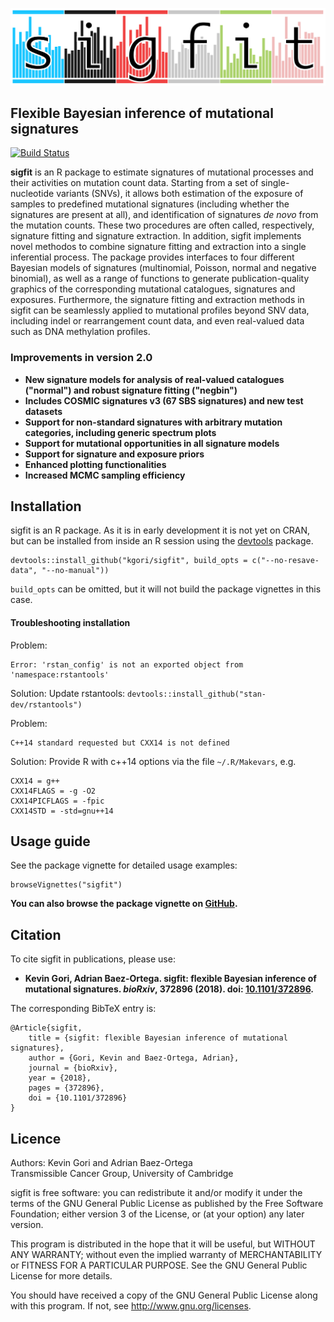 <p align="center"><img src="logo.png" alt="sigfit" width="700"/></p>

## Flexible Bayesian inference of mutational signatures

[![Build Status](https://travis-ci.org/kgori/sigfit.svg?branch=master)](https://travis-ci.org/kgori/sigfit)


__sigfit__ is an R package to estimate signatures of mutational processes and their activities on mutation count data. Starting from a set of single-nucleotide variants (SNVs), it allows both estimation of the exposure of samples to predefined mutational signatures (including whether the signatures are present at all), and identification of signatures _de novo_ from the mutation counts. These two procedures are often called, respectively, signature fitting and signature extraction. In addition, sigfit implements novel methodos to combine signature fitting and extraction into a single inferential process. The package provides interfaces to four different Bayesian models of signatures (multinomial, Poisson, normal and negative binomial), as well as a range of functions to generate publication-quality graphics of the corresponding mutational catalogues, signatures and exposures. Furthermore, the signature fitting and extraction methods in sigfit can be seamlessly applied to mutational profiles beyond SNV data, including indel or rearrangement count data, and even real-valued data such as DNA methylation profiles.

### Improvements in version 2.0

* __New signature models for analysis of real-valued catalogues ("normal") and robust signature fitting ("negbin")__
* __Includes COSMIC signatures v3 (67 SBS signatures) and new test datasets__
* __Support for non-standard signatures with arbitrary mutation categories, including generic spectrum plots__
* __Support for mutational opportunities in all signature models__
* __Support for signature and exposure priors__
* __Enhanced plotting functionalities__
* __Increased MCMC sampling efficiency__

## Installation
sigfit is an R package. As it is in early development it is not yet on CRAN, but can be installed from inside an R session using the [devtools](https://cran.r-project.org/web/packages/devtools/index.html) package.

    devtools::install_github("kgori/sigfit", build_opts = c("--no-resave-data", "--no-manual"))
    
`build_opts` can be omitted, but it will not build the package vignettes in this case.

#### Troubleshooting installation

Problem:

    Error: 'rstan_config' is not an exported object from 'namespace:rstantools'
    
Solution:
Update rstantools: `devtools::install_github("stan-dev/rstantools")`

Problem:

    C++14 standard requested but CXX14 is not defined
    
Solution:
Provide R with c++14 options via the file `~/.R/Makevars`, e.g.

    CXX14 = g++
    CXX14FLAGS = -g -O2
    CXX14PICFLAGS = -fpic
    CXX14STD = -std=gnu++14


## Usage guide

See the package vignette for detailed usage examples:

    browseVignettes("sigfit")

**You can also browse the package vignette on [GitHub](http://htmlpreview.github.io/?https://github.com/kgori/sigfit/blob/master/doc/sigfit_vignette.html).**


## Citation

To cite sigfit in publications, please use:

* **Kevin Gori, Adrian Baez-Ortega. sigfit: flexible Bayesian inference of mutational signatures. _bioRxiv_, 372896 (2018). doi: [10.1101/372896](http://doi.org/10.1101/372896).**

The corresponding BibTeX entry is:

    @Article{sigfit,
        title = {sigfit: flexible Bayesian inference of mutational signatures},
        author = {Gori, Kevin and Baez-Ortega, Adrian},
        journal = {bioRxiv},
        year = {2018},
        pages = {372896},
        doi = {10.1101/372896}
    }


## Licence

Authors: Kevin Gori and Adrian Baez-Ortega  
Transmissible Cancer Group, University of Cambridge

sigfit is free software: you can redistribute it and/or modify it under the terms of the GNU General Public License as published by the Free Software Foundation; either version 3 of the License, or (at your option) any later version.

This program is distributed in the hope that it will be useful, but WITHOUT ANY WARRANTY; without even the implied warranty of MERCHANTABILITY or FITNESS FOR A PARTICULAR PURPOSE. See the GNU General Public License for more details.

You should have received a copy of the GNU General Public License along with this program. If not, see http://www.gnu.org/licenses.
